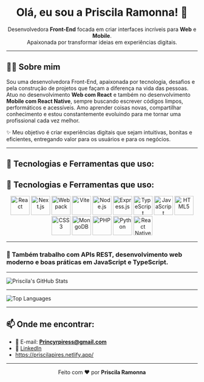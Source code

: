 <h1 align="center">Olá, eu sou a Priscila Ramonna! 👋</h1>

<p align="center">
Desenvolvedora <strong>Front-End</strong> focada em criar interfaces incríveis para <strong>Web</strong> e <strong>Mobile</strong>.<br>
Apaixonada por transformar ideias em experiências digitais.
</p>

---

## 👩‍💻 Sobre mim
 
Sou uma desenvolvedora Front-End, apaixonada por tecnologia, desafios e pela construção de projetos que façam a diferença na vida das pessoas.
Atuo no desenvolvimento **Web com React** e também no desenvolvimento **Mobile com React Native**, sempre buscando escrever códigos limpos, performáticos e acessíveis.
Amo aprender coisas novas, compartilhar conhecimento e estou constantemente evoluindo para me tornar uma profissional cada vez melhor.

✨ Meu objetivo é criar experiências digitais que sejam intuitivas, bonitas e eficientes, entregando valor para os usuários e para os negócios.

---

## 🚀 Tecnologias e Ferramentas que uso:

## 🚀 Tecnologias e Ferramentas que uso:

<div align="center">

<img src="https://cdn.jsdelivr.net/gh/devicons/devicon/icons/react/react-original.svg" width="50px" title="React"/>
<img src="https://cdn.jsdelivr.net/gh/devicons/devicon/icons/nextjs/nextjs-original.svg" width="50px" title="Next.js"/>
<img src="https://cdn.jsdelivr.net/gh/devicons/devicon/icons/webpack/webpack-original.svg" width="50px" title="Webpack"/>
<img src="https://vitejs.dev/logo.svg" width="50px" title="Vite"/>
<img src="https://cdn.jsdelivr.net/gh/devicons/devicon/icons/nodejs/nodejs-original.svg" width="50px" title="Node.js"/>
<img src="https://cdn.jsdelivr.net/gh/devicons/devicon/icons/express/express-original.svg" width="50px" title="Express.js"/>
<img src="https://cdn.jsdelivr.net/gh/devicons/devicon/icons/typescript/typescript-original.svg" width="50px" title="TypeScript"/>
<img src="https://cdn.jsdelivr.net/gh/devicons/devicon/icons/javascript/javascript-original.svg" width="50px" title="JavaScript"/>
<img src="https://cdn.jsdelivr.net/gh/devicons/devicon/icons/html5/html5-original.svg" width="50px" title="HTML5"/>
<img src="https://cdn.jsdelivr.net/gh/devicons/devicon/icons/css3/css3-original.svg" width="50px" title="CSS3"/>
<img src="https://cdn.jsdelivr.net/gh/devicons/devicon/icons/mongodb/mongodb-original.svg" width="50px" title="MongoDB"/>
<img src="https://cdn.jsdelivr.net/gh/devicons/devicon/icons/php/php-original.svg" width="50px" title="PHP"/>
<img src="https://cdn.jsdelivr.net/gh/devicons/devicon/icons/python/python-original.svg" width="50px" title="Python"/>
<img src="https://cdn.jsdelivr.net/gh/devicons/devicon/icons/react/react-original.svg" width="50px" title="React Native"/>
</div>

---

### 🔧 Também trabalho com APIs REST, desenvolvimento web moderno e boas práticas em JavaScript e TypeScript.



---
<!-- GitHub Stats -->
![Priscila's GitHub Stats](https://github-readme-stats.vercel.app/api?username=Princyrr&show_icons=true&theme=react)

---

<!-- Top Languages -->
![Top Languages](https://github-readme-stats.vercel.app/api/top-langs/?username=Princyrr&layout=compact&theme=react)

---


## 📫 Onde me encontrar:
- 💌 E-mail: **Princyrpiress@gmail.com**
- 💼 [LinkedIn](https://www.linkedin.com/in/priscila-pires-171617128/)
-  https://priscilapires.netlify.app/

---

<p align="center">
Feito com ❤️ por <strong>Priscila Ramonna</strong>
</p>
